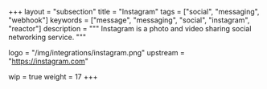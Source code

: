 +++
layout = "subsection"
title = "Instagram"
tags = ["social", "messaging", "webhook"]
keywords = ["message", "messaging", "social", "instagram", "reactor"]
description = """
Instagram is a photo and video sharing social networking service.
"""

logo = "/img/integrations/instagram.png"
upstream = "https://instagram.com"

wip = true
weight = 17
+++
